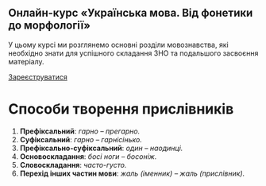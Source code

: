 <div class="banner">
  <h2 class="course">Онлайн-курс «Українська мова. Від фонетики до морфології»</h2>
  <p class="course-description">
     У цьому курсі ми розглянемо основні розділи мовознавства, які необхідно знати для успішного складання ЗНО та подальшого засвоєння матеріалу.<br>
  </p>
    <div class="button-wrapper">
        <a class="registration-button" target="_blank" href="http://bit.ly/2zuYUGS">Зареєструватися</a>
    </div>   
</div>

# Способи творення прислiвникiв


1. <b>Префiксальний</b>: <i>гарно – прегарно.</i>
2. <b>Суфiксальний</b>: <i>гарно – гарнiсiнько.</i>
3. <b>Префiксально-суфiксальний</b>: <i>один – наодинцi.</i>
4. <b>Основоскладання</b>: <i>босi ноги – босонiж.</i>
5. <b>Словоскладання</b>: <i>часто-густо.</i>
6. <b>Перехiд iнших частин мови</b>: <i>жаль (iменник) – жаль (прислiвник).</i>